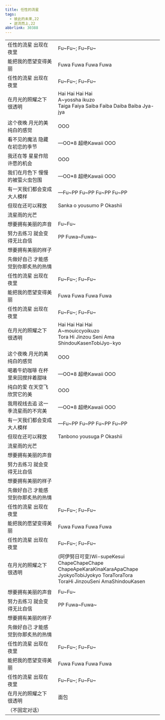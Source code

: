 ```yaml
---
title: 任性的流星
tags:
  - 彼此的未来,22
  - 逆流而上,22
abbrlink: 30388
---
```

|      |      |
|--|--|
|任性的流星 出现在夜里|Fu~Fu~; Fu~Fu~|
|能把我的愿望变得美丽|Fuwa Fuwa Fuwa Fuwa|
|任性的流星 出现在夜里|Fu~Fu~; Fu~Fu~|
|在月光的照耀之下 很透明|Hai Hai Hai Hai<br>A~yossha ikuzo<br>Taiga Faiya Saiba Faiba Daiba Baiba Jya-jya|
|      |      |
|这个夜晚 月光的美 纯白的感觉|OOO|
|看不见的魔法 隐藏在初恋的季节|—OO*8 超绝Kawaii OOO|
|我还在等 星星作陪 许愿的机会|OOO|
|我们在月色下 慢慢的被萤火虫包围|—OO*8 超绝Kawaii OOO|
|有一天我们都会变成大人模样|—Fu~PP Fu~PP Fu~PP Fu~PP|
|但现在还可以释放|Sanka      o yousumo P Okashii|
|流星雨的光芒|      |
|想要拥有美丽的声音|Fu~Fu~|
|努力去练习 就会变得无比自信|PP Fuwa~Fuwa~|
|想要拥有美丽的样子|      |
|先做好自己 才能感觉到你那炙热的热情|      |
|任性的流星 出现在夜里|Fu~Fu~; Fu~Fu~|
|能把我的愿望变得美丽|Fuwa Fuwa Fuwa Fuwa|
|任性的流星 出现在夜里|Fu~Fu~; Fu~Fu~|
|在月光的照耀之下 很透明|Hai Hai Hai Hai<br>A~mouiccyoikuzo<br>Tora Hi Jinzou Seni Ama ShindouKasenTobiJyo-kyo|
|      |      |
|这个夜晚 月光的美 纯白的感觉|OOO|
|喝着牛奶咖啡 在杯里来回搅拌着甜味|—OO*8 超绝Kawaii OOO|
|纯白的爱 在天空飞 欣赏它的美|OOO|
|我用视线去追 这一季流星雨的不完美|—OO*8 超绝Kawaii OOO|
|有一天我们都会变成大人模样|—Fu~PP Fu~PP Fu~PP Fu~PP|
|但现在还可以释放|Tanbono yousuga P Okashii|
|流星雨的光芒|      |
|想要拥有美丽的声音|      |
|努力去练习 就会变得无比自信|      |
|想要拥有美丽的样子|      |
|先做好自己 才能感觉到你那炙热的热情|      |
|任性的流星 出现在夜里|Fu~Fu~; Fu~Fu~|
|能把我的愿望变得美丽|Fuwa Fuwa Fuwa Fuwa|
|任性的流星 出现在夜里|Fu~Fu~; Fu~Fu~|
|在月光的照耀之下 很透明| (阿伊努日可变)Wi-supeKesui ChapeChapeChape<br>ChapeApeKaraKinaKaraApaChape<br>JyokyoTobiJyokyo ToraToraTora<br>ToraHi JinzouSeni AmaShindouKasen|
|      |      |
|想要拥有美丽的声音|Fu~Fu~|
|努力去练习 就会变得无比自信|PP Fuwa~Fuwa~|
|想要拥有美丽的样子|      |
|先做好自己 才能感觉到你那炙热的热情|      |
|任性的流星 出现在夜里|Fu~Fu~; Fu~Fu~|
|能把我的愿望变得美丽|Fuwa Fuwa Fuwa Fuwa|
|任性的流星 出现在夜里|Fu~Fu~; Fu~Fu~|
|在月光的照耀之下 很透明|面包|
|（不固定对话）|      |